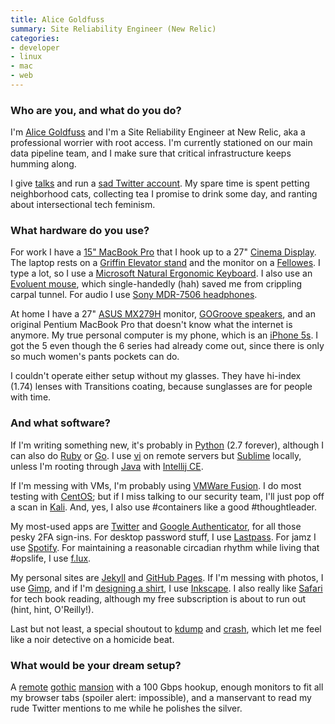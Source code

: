 ```yaml
---
title: Alice Goldfuss
summary: Site Reliability Engineer (New Relic)
categories:
- developer
- linux
- mac
- web
---
```


### Who are you, and what do you do?

I'm [Alice Goldfuss](http://blog.alicegoldfuss.com/ "Alice's website.") and I'm a Site Reliability Engineer at New Relic, aka a professional worrier with root access. I'm currently stationed on our main data pipeline team, and I make sure that critical infrastructure keeps humming along.

I give [talks](http://blog.alicegoldfuss.com/talks/ "Alice's talks.") and run a [sad Twitter account](https://twitter.com/alicegoldfuss "Alice's Twitter account."). My spare time is spent petting neighborhood cats, collecting tea I promise to drink some day, and ranting about intersectional tech feminism.

### What hardware do you use?

For work I have a [15" MacBook Pro][macbook-pro] that I hook up to a 27" [Cinema Display][cinema-display]. The laptop rests on a [Griffin Elevator stand][elevator] and the monitor on a [Fellowes][standard-monitor-riser]. I type a lot, so I use a [Microsoft Natural Ergonomic Keyboard][natural-ergonomic-keyboard-4000]. I also use an [Evoluent mouse][verticalmouse], which single-handedly (hah) saved me from crippling carpal tunnel. For audio I use [Sony MDR-7506 headphones][mdr-7506].

At home I have a 27" [ASUS MX279H][designo-mx279h] monitor, [GOGroove speakers][sonaverse-o2], and an original Pentium MacBook Pro that doesn't know what the internet is anymore. My true personal computer is my phone, which is an [iPhone 5s][iphone-5s]. I got the 5 even though the 6 series had already come out, since there is only so much women's pants pockets can do.

I couldn't operate either setup without my glasses. They have hi-index (1.74) lenses with Transitions coating, because sunglasses are for people with time.

### And what software?

If I'm writing something new, it's probably in [Python][] (2.7 forever), although I can also do [Ruby][] or [Go][]. I use [vi][] on remote servers but [Sublime][sublime-text] locally, unless I'm rooting through [Java][] with [Intellij CE][intellij-idea].

If I'm messing with VMs, I'm probably using [VMWare Fusion][vmware-fusion]. I do most testing with [CentOS][]; but if I miss talking to our security team, I'll just pop off a scan in [Kali][]. And, yes, I also use #containers like a good #thoughtleader.

My most-used apps are [Twitter][twitter-ios] and [Google Authenticator][google-authenticator-ios], for all those pesky 2FA sign-ins. For desktop password stuff, I use [Lastpass][]. For jamz I use [Spotify][]. For maintaining a reasonable circadian rhythm while living that #opslife, I use [f.lux][].

My personal sites are [Jekyll][] and [GitHub Pages][github-pages]. If I'm messing with photos, I use [Gimp][], and if I'm [designing a shirt](https://teespring.com/panic-at-the-kernel "Alice's t-shirt design on Teespring."), I use [Inkscape][]. I also really like [Safari][safari.2] for tech book reading, although my free subscription is about to run out (hint, hint, O'Reilly!).

Last but not least, a special shoutout to [kdump][] and [crash][], which let me feel like a noir detective on a homicide beat.

### What would be your dream setup?

A [remote](https://s-media-cache-ak0.pinimg.com/736x/84/bd/17/84bd1713e99bae43c5bae64026a51563.jpg "A photo of a gothic mansion.") [gothic](http://i.dailymail.co.uk/i/pix/2014/02/10/article-2556136-1B5C058A00000578-676_634x448.jpg "A photo of a gothic mansion.") [mansion](https://s-media-cache-ak0.pinimg.com/736x/4b/62/e7/4b62e738013910939bd56841a8725c0f.jpg "A photo of a gothic mansion.") with a 100 Gbps hookup, enough monitors to fit all my browser tabs (spoiler alert: impossible), and a manservant to read my rude Twitter mentions to me while he polishes the silver.

[cinema-display]: https://en.wikipedia.org/wiki/Apple_Cinema_Display "An LCD display."
[designo-mx279h]: https://www.asus.com/us/Monitors/MX279H/ "A 27 inch LED display."
[elevator]: https://griffintechnology.com/us/products/stands-and-mounts/elevator "A laptop stand."
[iphone-5s]: https://en.wikipedia.org/wiki/IPhone_5S "A smartphone."
[macbook-pro]: https://www.apple.com/macbook-pro/ "A laptop."
[mdr-7506]: https://www.amazon.com/Sony-MDR7506-Professional-Diaphragm-Headphone/dp/B000AJIF4E "Studio-quality headphones."
[natural-ergonomic-keyboard-4000]: http://www.microsoft.com/hardware/en-us/p/natural-ergonomic-keyboard-4000 "An ergonomic USB-based keyboard."
[sonaverse-o2]: https://www.gogroove.com/GOgroove-SonaWAVE-O2-USB-Powered-Computer-Speakers-with-Dual-Side-Firing-Passive-Woofers-pid9365 "USB-powered speakers."
[standard-monitor-riser]: http://www.fellowes.com/us/en/Products/Pages/product-details.aspx?prod=US-91712 "A monitor stand."
[verticalmouse]: https://www.evoluent.com/vm3w.html "A unique wireless mouse."
[centos]: https://www.centos.org/ "A Linux distribution."
[crash]: https://people.redhat.com/anderson/crash_whitepaper/ "A tool for examining kernel crash logs."
[f.lux]: https://justgetflux.com/ "A tool to make the colour of your screen adapt to the current time of day."
[gimp]: https://www.gimp.org/ "An open-source image editor."
[github-pages]: https://pages.github.com/ "A simple GitHub-based web publishing system."
[go]: https://golang.org/ "A compiled programming language."
[google-authenticator-ios]: https://itunes.apple.com/us/app/google-authenticator/id388497605 "An app providing 2-step login verification for your accounts."
[inkscape]: https://inkscape.org/en/ "An open-source vector graphics program."
[intellij-idea]: http://www.jetbrains.com/idea/ "A developer's IDE."
[java]: https://www.java.com/en/ "A cross-platform compiled programming language."
[jekyll]: https://jekyllrb.com/ "A static site generator."
[kali]: https://www.kali.org/ "A security-focused Linux distribution."
[kdump]: https://en.wikipedia.org/wiki/Kdump_(Linux) "A service that writes out logs after a kernel crash."
[lastpass]: https://lastpass.com/ "A password manager."
[python]: https://www.python.org/ "An interpreted scripting language."
[ruby]: https://www.ruby-lang.org/en/ "An interpreted scripting language."
[safari.2]: https://www.safaribooksonline.com/ "An online education books service."
[spotify]: https://www.spotify.com/us/ "A music streaming service."
[sublime-text]: http://www.sublimetext.com/ "A coder's text editor."
[twitter-ios]: https://itunes.apple.com/app/twitter/id333903271 "A Twitter client."
[vi]: https://en.wikipedia.org/wiki/Vi "A command-line text editor."
[vmware-fusion]: https://www.vmware.com/products/fusion.html "A PC emulator for the Mac."
